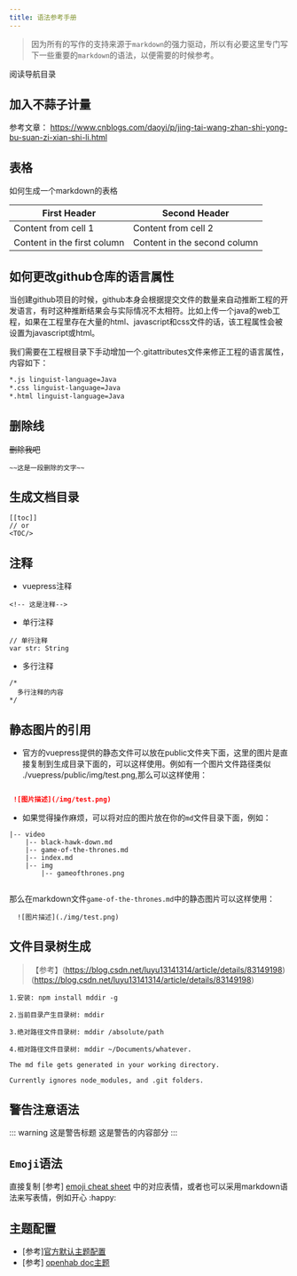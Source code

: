 ```yaml
---
title: 语法参考手册
---
```


 > 因为所有的写作的支持来源于`markdown`的强力驱动，所以有必要这里专门写下一些重要的`markdown`的语法，以便需要的时候参考。

阅读导航目录
<TOC/>

## 加入不蒜子计量

参考文章：
https://www.cnblogs.com/daoyi/p/jing-tai-wang-zhan-shi-yong-bu-suan-zi-xian-shi-li.html

## 表格

如何生成一个markdown的表格

First Header | Second Header
------------ | -------------
Content from cell 1 | Content from cell 2
Content in the first column | Content in the second column


## 如何更改github仓库的语言属性

  当创建github项目的时候，github本身会根据提交文件的数量来自动推断工程的开发语言，有时这种推断结果会与实际情况不太相符。比如上传一个java的web工程，如果在工程里存在大量的html、javascript和css文件的话，该工程属性会被设置为javascript或html。

  我们需要在工程根目录下手动增加一个.gitattributes文件来修正工程的语言属性，内容如下：

``` sh
*.js linguist-language=Java
*.css linguist-language=Java
*.html linguist-language=Java

```



## 删除线

~~删除我吧~~

```
~~这是一段删除的文字~~
```
## 生成文档目录

```
[[toc]]
// or
<TOC/>
```
## 注释

- vuepress注释
```
<!-- 这是注释-->
```

- 单行注释

```
// 单行注释
var str: String
```
- 多行注释

```
/*
  多行注释的内容
*/
```
## 静态图片的引用
 
 - 官方的vuepress提供的静态文件可以放在public文件夹下面，这里的图片是直接复制到生成目录下面的，可以这样使用。例如有一个图片文件路径类似 ./vuepress/public/img/test.png,那么可以这样使用： 
 ``` markdown   

  ![图片描述](/img/test.png)

 ```
- 如果觉得操作麻烦，可以将对应的图片放在你的`md`文件目录下面，例如：
```
|-- video
    |-- black-hawk-down.md
    |-- game-of-the-thrones.md
    |-- index.md
    |-- img
        |-- gameofthrones.png


```
那么在markdown文件`game-of-the-thrones.md`中的静态图片可以这样使用： 
```
  ![图片描述](./img/test.png)

```
## 文件目录树生成

> 【参考】(https://blog.csdn.net/luyu13141314/article/details/83149198)(https://blog.csdn.net/luyu13141314/article/details/83149198)

```
1.安装: npm install mddir -g

2.当前目录产生目录树: mddir

3.绝对路径文件目录树: mddir /absolute/path

4.相对路径文件目录树: mddir ~/Documents/whatever.

The md file gets generated in your working directory.

Currently ignores node_modules, and .git folders.
```

## 警告注意语法

::: warning 这是警告标题
这是警告的内容部分
:::

## `Emoji`语法

直接复制 [参考] [emoji cheat sheet](https://github.com/ikatyang/emoji-cheat-sheet) 中的对应表情，或者也可以采用markdown语法来写表情，例如开心 :happy:

## 主题配置

- [参考][官方默认主题配置](https://v1.vuepress.vuejs.org/zh/theme/)
- [参考] [openhab doc主题](https://github.com/openhab/openhab-docs)